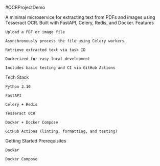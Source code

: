 #OCRProjectDemo

A minimal microservice for extracting text from PDFs and images using Tesseract OCR. Built with FastAPI, Celery, Redis, and Docker.
Features

    Upload a PDF or image file

    Asynchronously process the file using Celery workers

    Retrieve extracted text via task ID

    Dockerized for easy local development

    Includes basic testing and CI via GitHub Actions

Tech Stack

    Python 3.10

    FastAPI

    Celery + Redis

    Tesseract OCR

    Docker + Docker Compose

    GitHub Actions (linting, formatting, and testing)

Getting Started
Prerequisites

    Docker

    Docker Compose
